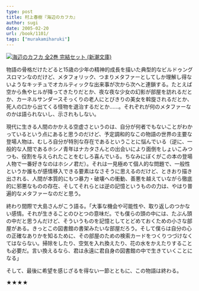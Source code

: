 ```yaml
---
type: post
title: 村上春樹『海辺のカフカ』
author: sugi
date: 2005-02-20
url: /book/1101/
tags: ["murakamiharuki"]
---
```

<a href="http://www.amazon.co.jp/exec/obidos/ASIN/B0049B3OPE/chezsugi-22/ref=nosim/" name="amazletlink" target="_blank"><img src="http://ecx.images-amazon.com/images/I/41XbcJnLe8L.jpg" alt="海辺のカフカ 全2巻 完結セット (新潮文庫)" style="border: none;" class="alignleft"/></a>

物語の骨格だけたどると15歳の少年の精神的成長を描いた典型的なビルドゥングスロマンなのだけど、メタフォリック、つまりメタファーとしてしか理解し得ないようなキッチュでオカルティックな出来事が次から次へと連鎖する。たとえば空から魚やヒルが降ってきたりだとか、夜な夜な少女の幻影が部屋を訪れるだとか、カーネルサンダースそっくりの老人にとびきりの美女を斡旋されるだとか、死人の口から出てくる怪物を退治するだとか……。それぞれが何のメタファーなのかは語られないし、示されもしない。

現代に生きる人間のかかえる空虚さというのは、自分が何者でもないことがわかっているという点にあると思うのだけど、予定調和的なこの物語の世界の主要な登場人物は、むしろ自分が特別な存在であるということに悩んでいる（逆に、一般的な人間であるホシノ青年はナカタさんとの出会いにより面倒をしょいこみつつも、役割を与えられたことをむしろ喜んでいる。ちなみにぼくがこの本の登場人物で一番好きなのはホシノ君だ）。それは一見極めて個人的な問題で、一般性というか誰もが感情移入できる要素はなさそうに思えるのだけど、ときおり描き出される、人間が本質的にもつ暴力・破壊への衝動、善悪を越えていながら徹底的に邪悪なものの存在、そしてそれらとは逆の記憶というものの力は、やはり普遍的なメタファーなのだと思う。

終わり間際で大島さんがこう語る。「大事な機会や可能性や、取り返しのつかない感情。それが生きることのひとつの意味だ。でも僕らの頭の中には、たぶん頭の中だと思うんだけど、そういうものを記憶としてとどめておくための小さな部屋がある。きっとこの図書館の書架みたいな部屋だろう。そして僕らは自分の心の正確なありかを知るために、その部屋のための検索カードをつくりつづけなくてはならない。掃除をしたり、空気を入れ換えたり、花の水をかえたりすることも必要だ。言い換えるなら、君は永遠に君自身の図書館の中で生きていくことになる」

そして、最後に希望を感じざるを得ない一節とともに、この物語は終わる。

★★★★

